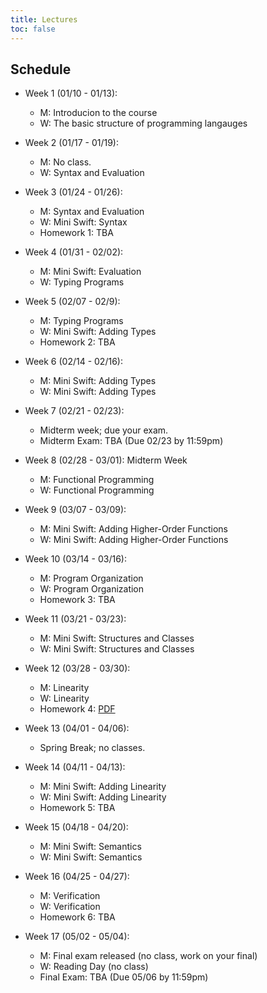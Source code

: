 ```yaml
---
title: Lectures
toc: false
---
```


## Schedule

- Week 1 (01/10 - 01/13):
  - M: Introducion to the course
  - W: The basic structure of programming langauges
    
- Week 2 (01/17 - 01/19):
  - M: No class.
  - W: Syntax and Evaluation
  
- Week 3 (01/24 - 01/26): 
  - M: Syntax and Evaluation
  - W: Mini Swift: Syntax 
  - Homework 1: TBA
  
- Week 4 (01/31 - 02/02): 
  - M: Mini Swift: Evaluation
  - W: Typing Programs
  
- Week 5 (02/07 - 02/9):
  - M: Typing Programs
  - W: Mini Swift: Adding Types
  - Homework 2: TBA
  
- Week 6 (02/14 - 02/16): 
  - M: Mini Swift: Adding Types
  - W: Mini Swift: Adding Types
  
- Week 7 (02/21 - 02/23):   
  - Midterm week; due your exam.
  - Midterm Exam: TBA (Due 02/23 by 11:59pm)
  
- Week 8 (02/28 - 03/01): Midterm Week
  - M: Functional Programming
  - W: Functional Programming
  
- Week 9 (03/07 - 03/09):
  - M: Mini Swift: Adding Higher-Order Functions
  - W: Mini Swift: Adding Higher-Order Functions
    
- Week 10 (03/14 - 03/16): 
  - M: Program Organization
  - W: Program Organization
  - Homework 3: TBA
  
- Week 11 (03/21 - 03/23): 
  - M: Mini Swift: Structures and Classes
  - W: Mini Swift: Structures and Classes

- Week 12 (03/28 - 03/30): 
  - M: Linearity
  - W: Linearity
  - Homework 4: [PDF](includes/hwk/4/hwk4.pdf)
    
- Week 13 (04/01 - 04/06): 
  - Spring Break; no classes.

- Week 14 (04/11 - 04/13): 
  - M: Mini Swift: Adding Linearity
  - W: Mini Swift: Adding Linearity
  - Homework 5: TBA

- Week 15 (04/18 - 04/20): 
  - M: Mini Swift: Semantics
  - W: Mini Swift: Semantics
  
- Week 16 (04/25 - 04/27): 
  - M: Verification
  - W: Verification
  - Homework 6: TBA
  
- Week 17 (05/02 - 05/04): 
  - M: Final exam released (no class, work on your final)
  - W: Reading Day (no class)
  - Final Exam: TBA (Due 05/06 by 11:59pm)
